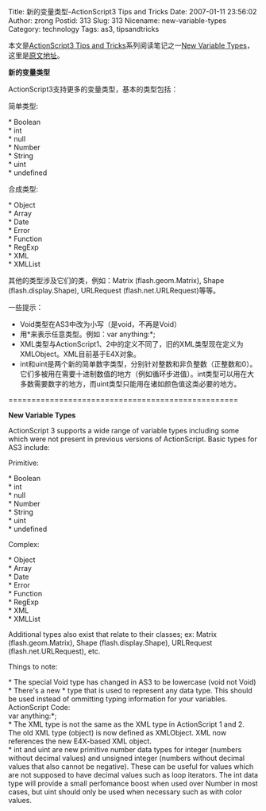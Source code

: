 Title: 新的变量类型-ActionScript3 Tips and Tricks
Date: 2007-01-11 23:56:02
Author: zrong
Postid: 313
Slug: 313
Nicename: new-variable-types
Category: technology
Tags: as3, tipsandtricks

本文是[ActionScript3 Tips and
Tricks](http://www.kirupa.com/forum/showthread.php?t=223798)系列阅读笔记之一[New
Variable
Types](http://www.kirupa.com/forum/showthread.php?p=1879470#post1879470)，这里是[原文地址](http://www.kirupa.com/forum/showthread.php?p=1879470#post1879470)。

**新的变量类型**

ActionScript3支持更多的变量类型，基本的类型包括：

简单类型:

\* Boolean  
\* int  
\* null  
\* Number  
\* String  
\* uint  
\* undefined

合成类型:

\* Object  
\* Array  
\* Date  
\* Error  
\* Function  
\* RegExp  
\* XML  
\* XMLList

其他的类型涉及它们的类，例如：Matrix (flash.geom.Matrix), Shape
(flash.display.Shape), URLRequest (flash.net.URLRequest)等等。

一些提示：<!--more-->

-   Void类型在AS3中改为小写（是void，不再是Void）
-   用\*来表示任意类型。例如：var anything:\*;
-   XML类型与ActionScript1、2中的定义不同了，旧的XML类型现在定义为XMLObject。XML目前基于E4X对象。
-   int和uint是两个新的简单数字类型，分别针对整数和非负整数（正整数和0）。它们多被用在需要十进制数值的地方（例如循环步进值）。int类型可以用在大多数需要数字的地方，而uint类型只能用在诸如颜色值这类必要的地方。

==================================================

**New Variable Types**

ActionScript 3 supports a wide range of variable types including some
which were not present in previous versions of ActionScript. Basic types
for AS3 include:

Primitive:

\* Boolean  
\* int  
\* null  
\* Number  
\* String  
\* uint  
\* undefined

Complex:

\* Object  
\* Array  
\* Date  
\* Error  
\* Function  
\* RegExp  
\* XML  
\* XMLList

Additional types also exist that relate to their classes; ex: Matrix
(flash.geom.Matrix), Shape (flash.display.Shape), URLRequest
(flash.net.URLRequest), etc.

Things to note:

\* The special Void type has changed in AS3 to be lowercase (void not
Void)  
\* There's a new \* type that is used to represent any data type. This
should be used instead of ommitting typing information for your
variables.  
ActionScript Code:  
var anything:\*;  
\* The XML type is not the same as the XML type in ActionScript 1 and
2. The old XML type (object) is now defined as XMLObject. XML now
references the new E4X-based XML object.  
\* int and uint are new primitive number data types for integer
(numbers without decimal values) and unsigned integer (numbers without
decimal values that also cannot be negative). These can be useful for
values which are not supposed to have decimal values such as loop
iterators. The int data type will provide a small perfomance boost when
used over Number in most cases, but uint should only be used when
necessary such as with color values.

